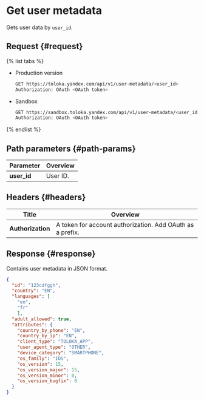 # Get user metadata

Gets user data by `user_id`.

## Request {#request}

{% list tabs %}

- Production version

    ```bash
    GET https://toloka.yandex.com/api/v1/user-metadata/<user_id>
    Authorization: OAuth <OAuth token>
    ```

- Sandbox

    ```bash
    GET https://sandbox.toloka.yandex.com/api/v1/user-metadata/<user_id>
    Authorization: OAuth <OAuth token>
    ```

{% endlist %}

## Path parameters {#path-params}

Parameter | Overview
----- | -----
**user_id** | User ID.

## Headers {#headers}

Title | Overview
----- | -----
**Authorization** | A token for account authorization. Add OAuth as a prefix.

## Response {#response}

Contains user metadata in JSON format.

```json
{
  "id": "123cdfggh",
  "country": "EN",
  "languages": [
    "en",
    "fr"
    ],
  "adult_allowed": true,
  "attributes": {
    "country_by_phone": "EN",
    "country_by_ip": "EN",
    "client_type": "TOLOKA_APP",
    "user_agent_type": "OTHER",
    "device_category": "SMARTPHONE",
    "os_family": "IOS",
    "os_version": 15,
    "os_version_major": 15,
    "os_version_minor": 0,
    "os_version_bugfix": 0
  }
}
```